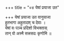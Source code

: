 +++
title = "०४ येषां प्रयाजा उत"

+++
येषां प्रयाजा उत वानुयाजा  
हुतभागा अहुतादश् च देवाः ।  
येषां वः पञ्च प्रदिशो विभक्तास्  
तान् वो अस्मै सत्त्रसदः कृणोमि ॥
